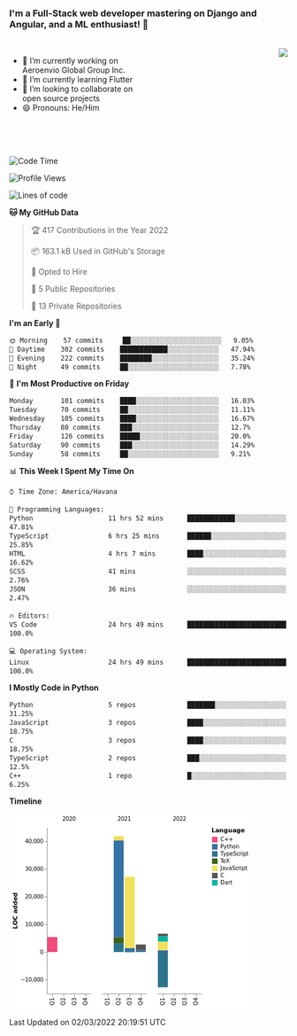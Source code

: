 ### I'm a Full-Stack web developer mastering on Django and Angular, and a ML enthusiast!  👋

<br/>

<img align="right" height="250"  src="https://media1.giphy.com/media/qgQUggAC3Pfv687qPC/giphy.gif?cid=ecf05e470ttfxgsj072btembitu1zn4ti3t3cdyg4jo5b3by&rid=giphy.gif&ct=g" />

 <div style="width:50%">
    <ul>
      <li>🔭 I’m currently working on Aeroenvio Global Group Inc.</li>
      <li>🌱 I’m currently learning Flutter</li>
      <li>👯 I’m looking to collaborate on open source projects</li>
      <li>😄 Pronouns: He/Him</li>
<!--       <li>⚡ Fun fact: I started my first professional project for a company as web dev without knowing any JS </li> -->
    </ul>
  </div>
  
<br/><br/><br/>


<!--START_SECTION:waka-->
![Code Time](http://img.shields.io/badge/Code%20Time-38%20hrs%2042%20mins-blue)

![Profile Views](http://img.shields.io/badge/Profile%20Views-38-blue)

![Lines of code](https://img.shields.io/badge/From%20Hello%20World%20I%27ve%20Written-71%20Thousand%20lines%20of%20code-blue)

**🐱 My GitHub Data** 

> 🏆 417 Contributions in the Year 2022
 > 
> 📦 163.1 kB Used in GitHub's Storage 
 > 
> 💼 Opted to Hire
 > 
> 📜 5 Public Repositories 
 > 
> 🔑 13 Private Repositories  
 > 
**I'm an Early 🐤** 

```text
🌞 Morning    57 commits     ██░░░░░░░░░░░░░░░░░░░░░░░   9.05% 
🌆 Daytime    302 commits    ████████████░░░░░░░░░░░░░   47.94% 
🌃 Evening    222 commits    ████████░░░░░░░░░░░░░░░░░   35.24% 
🌙 Night      49 commits     ██░░░░░░░░░░░░░░░░░░░░░░░   7.78%

```
📅 **I'm Most Productive on Friday** 

```text
Monday       101 commits    ████░░░░░░░░░░░░░░░░░░░░░   16.03% 
Tuesday      70 commits     ██░░░░░░░░░░░░░░░░░░░░░░░   11.11% 
Wednesday    105 commits    ████░░░░░░░░░░░░░░░░░░░░░   16.67% 
Thursday     80 commits     ███░░░░░░░░░░░░░░░░░░░░░░   12.7% 
Friday       126 commits    █████░░░░░░░░░░░░░░░░░░░░   20.0% 
Saturday     90 commits     ███░░░░░░░░░░░░░░░░░░░░░░   14.29% 
Sunday       58 commits     ██░░░░░░░░░░░░░░░░░░░░░░░   9.21%

```


📊 **This Week I Spent My Time On** 

```text
⌚︎ Time Zone: America/Havana

💬 Programming Languages: 
Python                   11 hrs 52 mins      ████████████░░░░░░░░░░░░░   47.81% 
TypeScript               6 hrs 25 mins       ██████░░░░░░░░░░░░░░░░░░░   25.85% 
HTML                     4 hrs 7 mins        ████░░░░░░░░░░░░░░░░░░░░░   16.62% 
SCSS                     41 mins             ░░░░░░░░░░░░░░░░░░░░░░░░░   2.76% 
JSON                     36 mins             ░░░░░░░░░░░░░░░░░░░░░░░░░   2.47%

🔥 Editors: 
VS Code                  24 hrs 49 mins      █████████████████████████   100.0%

💻 Operating System: 
Linux                    24 hrs 49 mins      █████████████████████████   100.0%

```

**I Mostly Code in Python** 

```text
Python                   5 repos             ███████░░░░░░░░░░░░░░░░░░   31.25% 
JavaScript               3 repos             ████░░░░░░░░░░░░░░░░░░░░░   18.75% 
C                        3 repos             ████░░░░░░░░░░░░░░░░░░░░░   18.75% 
TypeScript               2 repos             ███░░░░░░░░░░░░░░░░░░░░░░   12.5% 
C++                      1 repo              █░░░░░░░░░░░░░░░░░░░░░░░░   6.25%

```


**Timeline**

![Chart not found](https://raw.githubusercontent.com/dfg-98/dfg-98/main/charts/bar_graph.png) 


 Last Updated on 02/03/2022 20:19:51 UTC
<!--END_SECTION:waka-->
